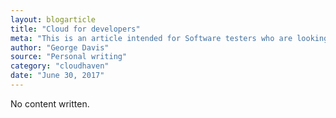 ```yaml
---
layout: blogarticle
title: "Cloud for developers"
meta: "This is an article intended for Software testers who are looking at the Cloud and asking why should I care."
author: "George Davis"
source: "Personal writing"
category: "cloudhaven"
date: "June 30, 2017"
---
```


No content written.